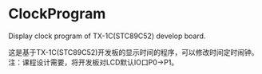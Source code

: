 # ClockProgram
Display clock program of  TX-1C(STC89C52) develop board.

这是基于TX-1C(STC89C52)开发板的显示时间的程序，可以修改时间定时闹钟。
注：课程设计需要，将开发板对LCD默认IO口P0->P1。
